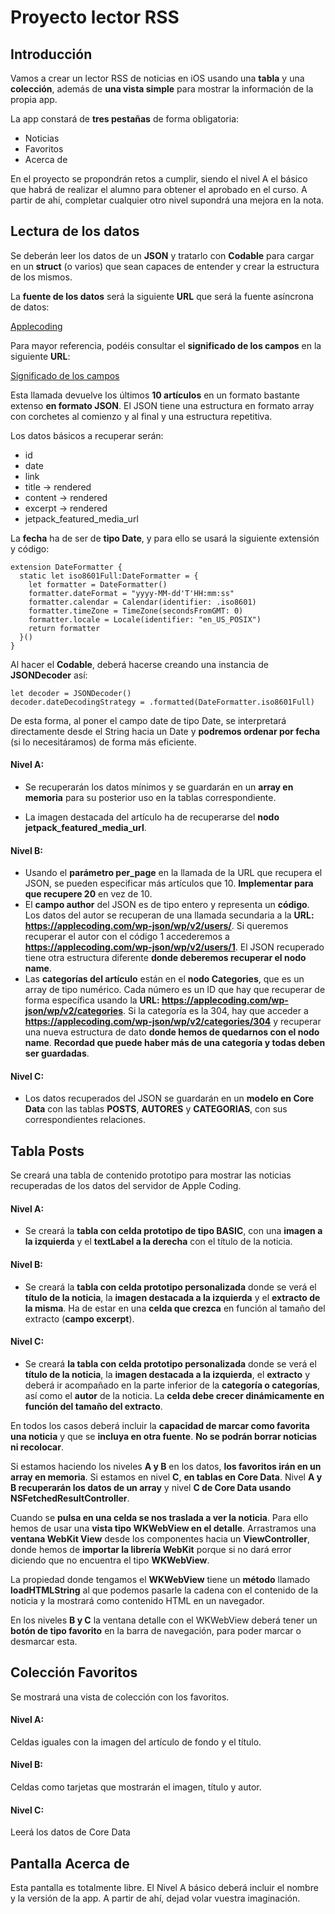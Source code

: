 # Proyecto lector RSS

## Introducción

Vamos a crear un lector RSS de noticias en iOS usando una **tabla** y una **colección**, además de **una vista simple** para mostrar la información de la propia app.

La app constará de **tres pestañas** de forma obligatoria:

- Noticias
- Favoritos
- Acerca de

En el proyecto se propondrán retos a cumplir, siendo el nivel A el básico que habrá de realizar el alumno para obtener el aprobado en el curso. A partir de ahí, completar cualquier otro nivel supondrá una mejora en la nota.

## Lectura de los datos

Se deberán leer los datos de un **JSON** y tratarlo con **Codable** para cargar en un **struct** (o varios) que sean capaces de entender y crear la estructura de los mismos.

La **fuente de los datos** será la siguiente **URL** que será la fuente asíncrona de datos:

[Applecoding](https://applecoding.com/wp-json/wp/v2/posts)

Para mayor referencia, podéis consultar el **significado de los campos** en la siguiente **URL**:

[Significado de los campos](https://developer.wordpress.org/rest-api/reference/posts/)

Esta llamada devuelve los últimos **10 artículos** en un formato bastante extenso **en formato JSON**. El JSON tiene una estructura en formato array con corchetes al comienzo y al final y una estructura repetitiva.

Los datos básicos a recuperar serán:

* id
* date
* link
* title -> rendered
* content -> rendered
* excerpt -> rendered
* jetpack_featured_media_url

La **fecha** ha de ser de **tipo Date**, y para ello se usará la siguiente extensión y código:

```
extension DateFormatter {
  static let iso8601Full:DateFormatter = {
    let formatter = DateFormatter()
    formatter.dateFormat = "yyyy-MM-dd'T'HH:mm:ss"
    formatter.calendar = Calendar(identifier: .iso8601)
    formatter.timeZone = TimeZone(secondsFromGMT: 0)
    formatter.locale = Locale(identifier: "en_US_POSIX")
    return formatter
  }()
}
```

Al hacer el **Codable**, deberá hacerse creando una instancia de **JSONDecoder** así:

```
let decoder = JSONDecoder()
decoder.dateDecodingStrategy = .formatted(DateFormatter.iso8601Full)
```

De esta forma, al poner el campo date de tipo Date, se interpretará directamente desde el String
hacia un Date y **podremos ordenar por fecha** (si lo necesitáramos) de forma más eficiente.

#### Nivel A:

* Se recuperarán los datos mínimos y se guardarán en un **array en memoria** para su posterior uso en la tablas correspondiente.

* La imagen destacada del artículo ha de recuperarse del **nodo jetpack_featured_media_url**.

#### Nivel B:

* Usando el **parámetro per_page** en la llamada de la URL que recupera el JSON, se pueden especificar más artículos que 10. **Implementar para que recupere 20** en vez de 10.
* El **campo author** del JSON es de tipo entero y representa un **código**. Los datos del autor se recuperan de una llamada secundaria a la **URL: https://applecoding.com/wp-json/wp/v2/users/**. Si queremos recuperar el autor con el código 1 accederemos a **https://applecoding.com/wp-json/wp/v2/users/1**. El JSON recuperado tiene otra estructura diferente **donde deberemos recuperar el nodo name**.
* Las **categorías del artículo** están en el **nodo Categories**, que es un array de tipo numérico. Cada número es un ID que hay que recuperar de forma específica usando la **URL: https://applecoding.com/wp-json/wp/v2/categories**. Si la categoría es la 304, hay que acceder a **https://applecoding.com/wp-json/wp/v2/categories/304** y recuperar una nueva estructura de dato **donde hemos de quedarnos con el nodo name**. **Recordad que puede haber más de una categoría y todas deben ser guardadas**.

#### Nivel C:

- Los datos recuperados del JSON se guardarán en un **modelo en Core Data** con las tablas **POSTS**, **AUTORES** y **CATEGORIAS**, con sus correspondientes relaciones.

## Tabla Posts

Se creará una tabla de contenido prototipo para mostrar las noticias recuperadas de los datos del servidor de Apple Coding.

#### Nivel A:

* Se creará la **tabla con celda prototipo de tipo BASIC**, con una **imagen a la izquierda** y el **textLabel a la derecha** con el título de la noticia.

#### Nivel B:

* Se creará la **tabla con celda prototipo personalizada** donde se verá el **título de la noticia**, la **imagen destacada a la izquierda** y el **extracto de la misma**. Ha de estar en una **celda que crezca** en función al tamaño del extracto (**campo excerpt**).

#### Nivel C:

* Se creará **la tabla con celda prototipo personalizada** donde se verá el **título de la noticia**, la **imagen destacada a la izquierda**, el **extracto** y deberá ir acompañado en la parte inferior de la **categoría o categorías**, así como el **autor** de la noticia. La **celda debe crecer dinámicamente en función del tamaño del extracto**.

En todos los casos deberá incluir la **capacidad de marcar como favorita una noticia** y que se **incluya en otra fuente**. **No se podrán borrar noticias ni recolocar**.

Si estamos haciendo los niveles **A y B** en los datos, **los favoritos irán en un array en memoria**. Si estamos en nivel **C**, **en tablas en Core Data**. Nivel **A y B recuperarán los datos de un array** y nivel **C de Core Data usando NSFetchedResultController**.

Cuando se **pulsa en una celda se nos traslada a ver la noticia**. Para ello hemos de usar una **vista tipo WKWebView en el detalle**. Arrastramos una **ventana WebKit View** desde los componentes hacia un **ViewController**, donde hemos de **importar la librería WebKit** porque si no dará error diciendo que no encuentra el tipo **WKWebView**.

La propiedad donde tengamos el **WKWebView** tiene un **método** llamado **loadHTMLString** al que podemos pasarle la cadena con el contenido de la noticia y la mostrará como contenido HTML en un navegador.

En los niveles **B y C** la ventana detalle con el WKWebView deberá tener un **botón de tipo favorito** en la barra de navegación, para poder marcar o desmarcar esta.

## Colección Favoritos

Se mostrará una vista de colección con los favoritos.

#### Nivel A:

Celdas iguales con la imagen del artículo de fondo y el título.

#### Nivel B:

Celdas como tarjetas que mostrarán el imagen, título y autor.

#### Nivel C:

Leerá los datos de Core Data

## Pantalla Acerca de

Esta pantalla es totalmente libre. El Nivel A básico deberá incluir el nombre y la versión de la app. A partir de ahí, dejad volar vuestra imaginación.
